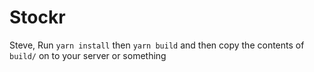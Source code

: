 # Stockr

Steve,
Run `yarn install` then `yarn build` and then copy the contents of `build/` on to your server or something
